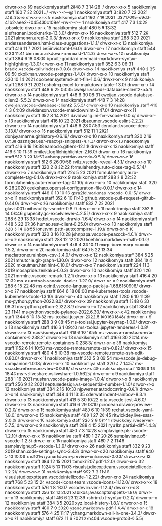 drwxr-xr-x 89 naokikomiya staff 2848 7 3 14:28 ./
drwxr-xr-x 5 naokikomiya staff 160 7 22 2021 ../
-rw-r--r--@ 1 naokikomiya staff 34820 7 22 2021 .DS_Store
drwxr-xr-x 5 naokikomiya staff 160 7 16 2021 .d3717005-c9dd-41b2-aee2-2045430c109e/
-rw-r--r-- 1 naokikomiya staff 417 7 3 14:28 .obsolete
drwxr-xr-x 15 naokikomiya staff 480 5 9 13:32 alefragnani.bookmarks-13.3.0/
drwxr-xr-x 16 naokikomiya staff 512 7 26 2021 almenon.arepl-2.0.3/
drwxr-xr-x 9 naokikomiya staff 288 3 20 2021 anderseandersen.html-class-suggestions-1.1.1/
drwxr-xr-x 13 naokikomiya staff 416 11 7 2021 be5invis.toml-0.6.0/
drwxr-xr-x 17 naokikomiya staff 544 6 23 11:41 bierner.markdown-mermaid-1.14.2/
drwxr-xr-x 12 naokikomiya staff 384 6 18 08:00 bpruitt-goddard.mermaid-markdown-syntax-highlighting-1.3.0/
drwxr-xr-x 11 naokikomiya staff 352 6 3 06:31 bradlc.vscode-tailwindcss-0.8.6/
drwxr-xr-x 14 naokikomiya staff 448 2 25 09:50 ckolkman.vscode-postgres-1.4.0/
drwxr-xr-x 10 naokikomiya staff 320 10 14 2021 coolbear.systemd-unit-file-1.0.6/
drwxr-xr-x 9 naokikomiya staff 288 9 21 2021 csholmq.excel-to-markdown-table-1.3.0/
drwxr-xr-x 14 naokikomiya staff 448 6 29 03:35 cweijan.vscode-database-client2-5.5.1/
drwxr-xr-x 14 naokikomiya staff 448 6 30 08:31 cweijan.vscode-database-client2-5.5.2/
drwxr-xr-x 14 naokikomiya staff 448 7 3 14:28 cweijan.vscode-database-client2-5.5.3/
drwxr-xr-x 13 naokikomiya staff 416 4 3 04:09 davidanson.vscode-markdownlint-0.47.0/
drwxr-xr-x 11 naokikomiya staff 352 8 14 2021 davidwang.ini-for-vscode-0.0.4/
drwxr-xr-x 13 naokikomiya staff 416 10 22 2021 dbaeumer.vscode-eslint-2.2.2/
drwxr-xr-x 14 naokikomiya staff 448 6 28 07:53 denoland.vscode-deno-3.13.0/
drwxr-xr-x 16 naokikomiya staff 512 11 1 2021 donjayamanne.githistory-0.6.19/
drwxr-xr-x 10 naokikomiya staff 320 2 19 07:38 dsznajder.es7-react-js-snippets-4.4.3/
drwxr-xr-x 13 naokikomiya staff 416 6 16 19:38 eamodio.gitlens-12.1.1/
drwxr-xr-x 13 naokikomiya staff 416 6 10 11:39 emilast.logfilehighlighter-2.16.0/
drwxr-xr-x 16 naokikomiya staff 512 3 29 14:52 esbenp.prettier-vscode-9.5.0/
drwxr-xr-x 16 naokikomiya staff 512 6 26 09:58 evilz.vscode-reveal-4.3.1/
drwxr-xr-x 10 naokikomiya staff 320 2 8 22:22 formulahendry.auto-close-tag-0.5.14/
drwxr-xr-x 7 naokikomiya staff 224 5 23 2021 formulahendry.auto-complete-tag-0.1.0/
drwxr-xr-x 9 naokikomiya staff 288 2 8 22:22 formulahendry.auto-rename-tag-0.1.10/
drwxr-xr-x 10 naokikomiya staff 320 6 28 2020 geeksharp.openssl-configuration-file-0.0.1/
drwxr-xr-x 14 naokikomiya staff 448 6 13 10:16 gera2ld.markmap-vscode-0.0.15/
drwxr-xr-x 11 naokikomiya staff 352 6 10 11:43 github.vscode-pull-request-github-0.44.0/
drwxr-xr-x 26 naokikomiya staff 832 7 22 2021 glavin001.unibeautify-vscode-0.8.2/
drwxr-xr-x 11 naokikomiya staff 352 6 14 08:46 grapecity.gc-excelviewer-4.2.55/
drwxr-xr-x 9 naokikomiya staff 288 6 29 13:38 hediet.vscode-drawio-1.6.4/
drwxr-xr-x 14 naokikomiya staff 448 6 22 07:36 humao.rest-client-0.25.0/
drwxr-xr-x 10 naokikomiya staff 320 3 14 08:55 ionutvmi.path-autocomplete-1.19.1/
drwxr-xr-x 10 naokikomiya staff 320 3 16 10:28 johnpapa.vscode-peacock-4.0.1/
drwxr-xr-x 9 naokikomiya staff 288 12 12 2020 koehlma.markdown-math-0.1.0/
drwxr-xr-x 14 naokikomiya staff 448 4 23 10:11 marp-team.marp-vscode-1.5.2/
drwxr-xr-x 20 naokikomiya staff 640 5 22 13:34 mechatroner.rainbow-csv-2.4.0/
drwxr-xr-x 12 naokikomiya staff 384 5 25 2021 mhutchie.git-graph-1.30.0/
drwxr-xr-x 12 naokikomiya staff 384 10 4 2020 mkaufman.htmlhint-0.10.0/
drwxr-xr-x 7 naokikomiya staff 224 11 3 2019 mosapride.zenkaku-0.0.3/
drwxr-xr-x 10 naokikomiya staff 320 1 26 2021 mrmlnc.vscode-remark-1.2.1/
drwxr-xr-x 13 naokikomiya staff 416 4 20 12:30 ms-azuretools.vscode-docker-1.22.0/
drwxr-xr-x 9 naokikomiya staff 288 6 15 22:48 ms-ceintl.vscode-language-pack-ja-1.68.6150906/
drwxr-xr-x 27 naokikomiya staff 864 6 18 08:00 ms-kubernetes-tools.vscode-kubernetes-tools-1.3.10/
drwxr-xr-x 40 naokikomiya staff 1280 6 10 11:39 ms-python.python-2022.8.0/
drwxr-xr-x 39 naokikomiya staff 1248 6 30 08:31 ms-python.python-2022.8.1/
drwxr-xr-x 12 naokikomiya staff 384 6 23 11:41 ms-python.vscode-pylance-2022.6.30/
drwxr-xr-x 42 naokikomiya staff 1344 6 10 13:32 ms-toolsai.jupyter-2022.5.1001601848/
drwxr-xr-x 9 naokikomiya staff 288 3 9 08:45 ms-toolsai.jupyter-keymap-1.0.0/
drwxr-xr-x 13 naokikomiya staff 416 6 1 09:40 ms-toolsai.jupyter-renderers-1.0.8/
drwxr-xr-x 13 naokikomiya staff 416 6 10 18:55 ms-vscode-remote.remote-containers-0.238.2/
drwxr-xr-x 13 naokikomiya staff 416 6 30 23:14 ms-vscode-remote.remote-containers-0.238.3/
drwxr-xr-x 36 naokikomiya staff 1152 6 14 10:53 ms-vscode-remote.remote-ssh-0.82.1/
drwxr-xr-x 15 naokikomiya staff 480 4 5 10:38 ms-vscode-remote.remote-ssh-edit-0.80.0/
drwxr-xr-x 11 naokikomiya staff 352 5 3 06:54 ms-vscode.js-debug-companion-1.0.18/
drwxr-xr-x 10 naokikomiya staff 320 4 7 14:57 ms-vscode.references-view-0.0.89/
drwxr-xr-x 49 naokikomiya staff 1568 6 18 18:43 ms-vsliveshare.vsliveshare-1.0.5625/
drwxr-xr-x 9 naokikomiya staff 288 1 16 2021 mushan.vscode-paste-image-1.0.4/
drwxr-xr-x 8 naokikomiya staff 256 9 22 2021 neptunedesign.vs-sequential-number-1.1.0/
drwxr-xr-x 12 naokikomiya staff 384 2 16 10:30 njpwerner.autodocstring-0.6.1/
drwxr-xr-x 14 naokikomiya staff 448 4 11 13:35 oderwat.indent-rainbow-8.3.1/
drwxr-xr-x 13 naokikomiya staff 416 5 30 10:22 orta.vscode-jest-4.6.0/
drwxr-xr-x 13 naokikomiya staff 416 6 29 13:10 purocean.drawio-preview-0.2.0/
drwxr-xr-x 15 naokikomiya staff 480 6 10 11:39 redhat.vscode-yaml-1.8.0/
drwxr-xr-x 15 naokikomiya staff 480 1 27 20:45 ritwickdey.live-sass-3.0.0/
drwxr-xr-x 10 naokikomiya staff 320 3 9 08:41 ritwickdey.liveserver-5.7.5/
drwxr-xr-x 9 naokikomiya staff 288 4 15 2021 ryu1kn.partial-diff-1.4.3/
drwxr-xr-x 15 naokikomiya staff 480 7 3 14:28 samplavigne.p5-vscode-1.2.10/
drwxr-xr-x 15 naokikomiya staff 480 1 27 20:26 samplavigne.p5-vscode-1.2.8/
drwxr-xr-x 15 naokikomiya staff 480 7 2 11:46 samplavigne.p5-vscode-1.2.9/
drwxr-xr-x 26 naokikomiya staff 832 9 23 2019 shan.code-settings-sync-3.4.3/
drwxr-xr-x 20 naokikomiya staff 640 5 13 10:08 shd101wyy.markdown-preview-enhanced-0.6.3/
drwxr-xr-x 12 naokikomiya staff 384 12 15 2021 tomoki1207.pdf-1.2.0/
drwxr-xr-x 32 naokikomiya staff 1024 5 13 11:03 visualstudioexptteam.vscodeintellicode-1.2.21/
drwxr-xr-x 31 naokikomiya staff 992 7 2 11:46 visualstudioexptteam.vscodeintellicode-1.2.22/
drwxr-xr-x 24 naokikomiya staff 768 5 23 15:24 vscode-icons-team.vscode-icons-11.12.0/
drwxr-xr-x 18 naokikomiya staff 576 1 8 13:07 vscodevim.vim-1.12.4/
drwxr-xr-x 8 naokikomiya staff 256 12 13 2021 xabikos.javascriptsnippets-1.8.0/
drwxr-xr-x 13 naokikomiya staff 416 6 23 12:39 xshrim.txt-syntax-0.2.0/
drwxr-xr-x 12 naokikomiya staff 384 3 5 2020 xyz.local-history-1.8.1/
drwxr-xr-x 15 naokikomiya staff 480 7 9 2020 yzane.markdown-pdf-1.4.4/
drwxr-xr-x 18 naokikomiya staff 576 4 25 11:17 yzhang.markdown-all-in-one-3.4.3/
drwxr-xr-x 21 naokikomiya staff 672 11 6 2021 zxh404.vscode-proto3-0.5.5/
